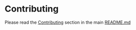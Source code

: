 # Contributing

Please read the [Contributing](README.md#Contributing) section in the main
[README.md](README.md)
